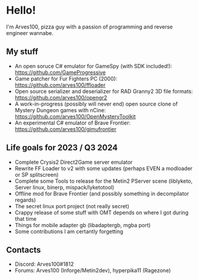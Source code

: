 # Hello!
I'm Arves100, pizza guy with a passion of programming and reverse engineer wannabe.

## My stuff

* An open soruce C# emulator for GameSpy (with SDK included!): https://github.com/GameProgressive
* Game patcher for Fur Fighters PC (2000): https://github.com/arves100/ffloader
* Open source serializer and deserializer for RAD Granny2 3D file formats: https://github.com/arves100/opengr2
* A work-in-progress (possibly will never end) open source clone of Mystery Dungeon games with nCine: https://github.com/arves100/OpenMysteryToolkit
* An experimental C# emulator of Brave Frontier: https://github.com/arves100/gimufrontier

## Life goals for 2023 / Q3 2024

* Complete Crysis2 Direct2Game server emulator
* Rewrite FF Loader to v2 with some updates (perhaps EVEN a modloader or SP splitscreen)
* Complete some Tools to release for the Metin2 PServer scene (liblyketo, Server linux, binerp, mispack/lyketotool)
* Offline mod for Brave Frontier (and possibly something in decompilator regards)
* The secret linux port project (not really secret)
* Crappy release of some stuff with OMT depends on where I got during that time
* Things for mobile adapter gb (libadaptergb, mgba port)
* Some contributions I am certantly forgetting

## Contacts
- Discord: Arves100#1812
- Forums: Arves100 (Inforge/Metin2dev), hyperpika11 (Ragezone)

